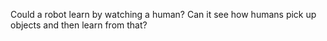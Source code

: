 
Could a robot learn by watching a human? Can it see how humans pick up objects and then learn from that?
